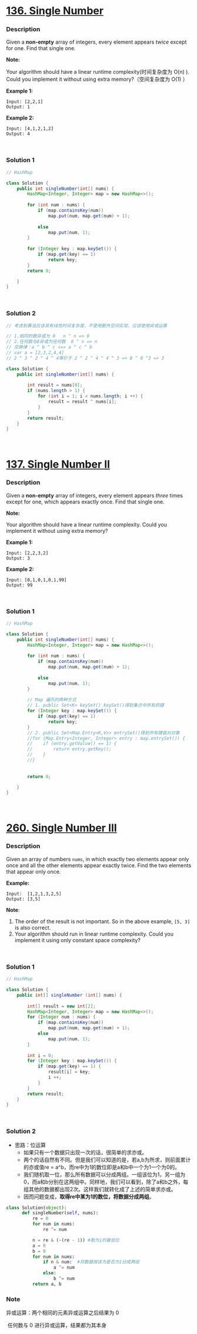 # [136. Single Number](https://leetcode-cn.com/problems/single-number/)

### Description

Given a **non-empty** array of integers, every element appears *twice* except for one. Find that single one.

**Note:**

Your algorithm should have a linear runtime complexity(时间复杂度为 O(n) ). Could you implement it without using extra memory?（空间复杂度为 O(1) ）

**Example 1:**

```
Input: [2,2,1]
Output: 1
```

**Example 2:**

```
Input: [4,1,2,1,2]
Output: 4
```

<br>

### Solution 1

```java
// HashMap

class Solution {
    public int singleNumber(int[] nums) {
        HashMap<Integer, Integer> map = new HashMap<>();
        
        for (int num : nums) {
            if (map.containsKey(num)) 
                map.put(num, map.get(num) + 1);
            
            else
                map.put(num, 1);
        }
        
        for (Integer key : map.keySet()) {
            if (map.get(key) == 1) 
                return key;
        }
        return 0;

    }
}
```

<br>

### Solution 2

```java
// 考虑到算法应该具有线性时间复杂度，不使用额外空间实现，应该使用异或运算

// 1.相同的数异或为 0   n ^ n => 0
// 2.任何数与0异或为任何数  0 ^ n => n
// 交换律：a ^ b ^ c <=> a ^ c ^ b
// var a = [2,3,2,4,4]
// 2 ^ 3 ^ 2 ^ 4 ^ 4等价于 2 ^ 2 ^ 4 ^ 4 ^ 3 => 0 ^ 0 ^3 => 3

class Solution {
    public int singleNumber(int[] nums) {
        
        int result = nums[0];
        if (nums.length > 1) {
            for (int i = 1; i < nums.length; i ++) {
                result = result ^ nums[i];
            }
        }
        return result;
    }
}
```

<br>



# [137. Single Number II](https://leetcode-cn.com/problems/single-number-ii/)

### Description

Given a **non-empty** array of integers, every element appears *three* times except for one, which appears exactly once. Find that single one.

**Note:**

Your algorithm should have a linear runtime complexity. Could you implement it without using extra memory?

**Example 1:**

```
Input: [2,2,3,2]
Output: 3
```

**Example 2:**

```
Input: [0,1,0,1,0,1,99]
Output: 99
```

<br>

### Solution 1

```java
// HashMap

class Solution {
    public int singleNumber(int[] nums) {
        HashMap<Integer, Integer> map = new HashMap<>();
        
        for (int num : nums) {
            if (map.containsKey(num)) 
                map.put(num, map.get(num) + 1);
            
            else
                map.put(num, 1);
        }
        
        // Map 遍历的两种方式  
        // 1. public Set<K> keySet() keySet()得到集合中所有的键
        for (Integer key : map.keySet()) {
            if (map.get(key) == 1) 
                return key;
        }
        // 2. public Set<Map.Entry<K,V>> entrySet()得到所有键值对对象
        //for (Map.Entry<Integer, Integer> entry : map.entrySet()) {
        //    if (entry.getValue() == 1) {
        //        return entry.getKey();
        //    }
        //}
        
        
        return 0;

    }
}
```

<br>



# [260. Single Number III](https://leetcode-cn.com/problems/single-number-iii/)

### Description

Given an array of numbers `nums`, in which exactly two elements appear only once and all the other elements appear exactly twice. Find the two elements that appear only once.

**Example:**

```
Input:  [1,2,1,3,2,5]
Output: [3,5]
```

**Note**:

1. The order of the result is not important. So in the above example, `[5, 3]` is also correct.
2. Your algorithm should run in linear runtime complexity. Could you implement it using only constant space complexity?

<br>

### Solution 1

```java
// HashMap

class Solution {
    public int[] singleNumber (int[] nums) {
        
        int[] result = new int[2];
        HashMap<Integer, Integer> map = new HashMap<>();
        for (Integer num : nums) {
            if (map.containsKey(num)) 
                map.put(num, map.get(num) + 1);
            else
                map.put(num, 1);
        }
        
        int i = 0;
        for (Integer key : map.keySet()) {
            if (map.get(key) == 1) {
                result[i] = key;
                i ++;
            }
        }
        return result;
    }
}
```

<br>

### Solution 2

- 思路：位运算
  - 如果只有一个数据只出现一次的话，很简单的求亦或。
  - 两个的话自然有不同。但是我们可以知道的是，若a,b为所求，则前面累计的亦或值re = a^b，而re中为1的数位即是a和b中一个为1一个为0的。
  - 我们随机取一位，那么所有数据可以分成两组。一组该位为1，另一组为0，而a和b分别在这两组中。同样地，我们可以看到，除了a和b之外，每组其他的数据都出现2次。这样我们就转化成了上述的简单求亦或。
  - 因而问题变成，**取得re中某为1的数位，将数据分成两组**。

```python
class Solution(object):
      def singleNumber(self, nums):
          re = 0
          for num in nums:
              re ^= num

          n = re & (~(re - 1)) #取为1的最低位
          a = 0
          b = 0
          for num in nums:
              if n & num:  #将数据按该为是否为1分成两组
                  a ^= num
              else:
                  b ^= num
          return a, b
```





### Note

异或运算：两个相同的元素异或运算之后结果为 0

​		  任何数与 0 进行异或运算，结果都为其本身